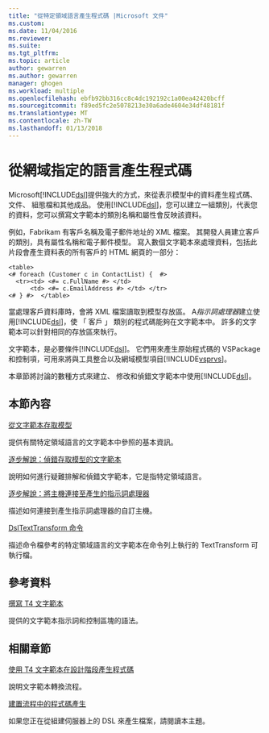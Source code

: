 ```yaml
---
title: "從特定領域語言產生程式碼 |Microsoft 文件"
ms.custom: 
ms.date: 11/04/2016
ms.reviewer: 
ms.suite: 
ms.tgt_pltfrm: 
ms.topic: article
author: gewarren
ms.author: gewarren
manager: ghogen
ms.workload: multiple
ms.openlocfilehash: ebfb92bb316cc8c4dc192192c1a00ea42420bcff
ms.sourcegitcommit: f89ed5fc2e5078213e30a6ade4604e34df48181f
ms.translationtype: MT
ms.contentlocale: zh-TW
ms.lasthandoff: 01/13/2018
---
```

# <a name="generating-code-from-a-domain-specific-language"></a>從網域指定的語言產生程式碼
Microsoft[!INCLUDE[dsl](../modeling/includes/dsl_md.md)]提供強大的方式，來從表示模型中的資料產生程式碼、 文件、 組態檔和其他成品。 使用[!INCLUDE[dsl](../modeling/includes/dsl_md.md)]，您可以建立一組類別，代表您的資料，您可以撰寫文字範本的類別名稱和屬性會反映該資料。  
  
 例如，Fabrikam 有客戶名稱及電子郵件地址的 XML 檔案。 其開發人員建立客戶的類別，具有屬性名稱和電子郵件模型。 寫入數個文字範本來處理資料，包括此片段會產生資料表的所有客戶的 HTML 網頁的一部分：  
  
```  
<table>  
<# foreach (Customer c in ContactList) {  #>  
  <tr><td> <#= c.FullName #> </td>   
      <td> <#= c.EmailAddress #> </td> </tr>  
<# } #>  </table>  
```  
  
 當處理客戶資料庫時，會將 XML 檔案讀取到模型存放區。 A*指示詞處理器*建立使用[!INCLUDE[dsl](../modeling/includes/dsl_md.md)]，使 「 客戶 」 類別的程式碼能夠在文字範本中。 許多的文字範本可以針對相同的存放區來執行。  
  
 文字範本，是必要條件[!INCLUDE[dsl](../modeling/includes/dsl_md.md)]。 它們用來產生原始程式碼的 VSPackage 和控制項，可用來將與工具整合以及網域模型項目[!INCLUDE[vsprvs](../code-quality/includes/vsprvs_md.md)]。  
  
 本章節將討論的數種方式來建立、 修改和偵錯文字範本中使用[!INCLUDE[dsl](../modeling/includes/dsl_md.md)]。  
  
## <a name="in-this-section"></a>本節內容  
 [從文字範本存取模型](../modeling/accessing-models-from-text-templates.md)  
  
 提供有關特定領域語言的文字範本中參照的基本資訊。  
  
 [逐步解說：偵錯存取模型的文字範本](../modeling/walkthrough-debugging-a-text-template-that-accesses-a-model.md)  
  
 說明如何進行疑難排解和偵錯文字範本，它是指特定領域語言。  
  
 [逐步解說：將主機連接至產生的指示詞處理器](../modeling/walkthrough-connecting-a-host-to-a-generated-directive-processor.md)  
  
 描述如何連接到產生指示詞處理器的自訂主機。  
  
 [DslTextTransform 命令](../modeling/the-dsltexttransform-command.md)  
  
 描述命令檔參考的特定領域語言的文字範本在命令列上執行的 TextTransform 可執行檔。  
  
## <a name="reference"></a>參考資料  
 [撰寫 T4 文字範本](../modeling/writing-a-t4-text-template.md)  
  
 提供的文字範本指示詞和控制區塊的語法。  
  
## <a name="related-sections"></a>相關章節  
 [使用 T4 文字範本在設計階段產生程式碼](../modeling/design-time-code-generation-by-using-t4-text-templates.md)  
  
 說明文字範本轉換流程。  
  
 [建置流程中的程式碼產生](../modeling/code-generation-in-a-build-process.md)  
  
 如果您正在從組建伺服器上的 DSL 來產生檔案，請閱讀本主題。